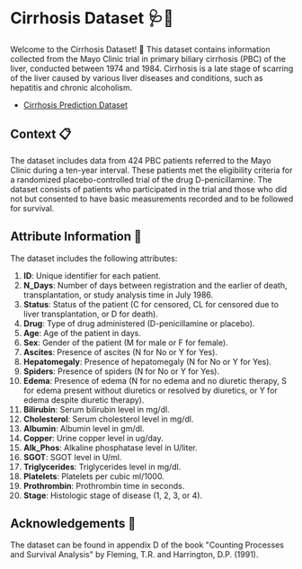 # Cirrhosis Dataset 🩺💊

Welcome to the Cirrhosis Dataset! 🎉 This dataset contains information collected from the Mayo Clinic trial in primary biliary cirrhosis (PBC) of the liver, conducted between 1974 and 1984. Cirrhosis is a late stage of scarring of the liver caused by various liver diseases and conditions, such as hepatitis and chronic alcoholism.

- [Cirrhosis Prediction Dataset](https://www.kaggle.com/datasets/fedesoriano/cirrhosis-prediction-dataset)

## Context 📋

The dataset includes data from 424 PBC patients referred to the Mayo Clinic during a ten-year interval. These patients met the eligibility criteria for a randomized placebo-controlled trial of the drug D-penicillamine. The dataset consists of patients who participated in the trial and those who did not but consented to have basic measurements recorded and to be followed for survival.

## Attribute Information 📝

The dataset includes the following attributes:

1. **ID**: Unique identifier for each patient.
2. **N_Days**: Number of days between registration and the earlier of death, transplantation, or study analysis time in July 1986.
3. **Status**: Status of the patient (C for censored, CL for censored due to liver transplantation, or D for death).
4. **Drug**: Type of drug administered (D-penicillamine or placebo).
5. **Age**: Age of the patient in days.
6. **Sex**: Gender of the patient (M for male or F for female).
7. **Ascites**: Presence of ascites (N for No or Y for Yes).
8. **Hepatomegaly**: Presence of hepatomegaly (N for No or Y for Yes).
9. **Spiders**: Presence of spiders (N for No or Y for Yes).
10. **Edema**: Presence of edema (N for no edema and no diuretic therapy, S for edema present without diuretics or resolved by diuretics, or Y for edema despite diuretic therapy).
11. **Bilirubin**: Serum bilirubin level in mg/dl.
12. **Cholesterol**: Serum cholesterol level in mg/dl.
13. **Albumin**: Albumin level in gm/dl.
14. **Copper**: Urine copper level in ug/day.
15. **Alk_Phos**: Alkaline phosphatase level in U/liter.
16. **SGOT**: SGOT level in U/ml.
17. **Triglycerides**: Triglycerides level in mg/dl.
18. **Platelets**: Platelets per cubic ml/1000.
19. **Prothrombin**: Prothrombin time in seconds.
20. **Stage**: Histologic stage of disease (1, 2, 3, or 4).

## Acknowledgements 🙏

The dataset can be found in appendix D of the book "Counting Processes and Survival Analysis" by Fleming, T.R. and Harrington, D.P. (1991).
